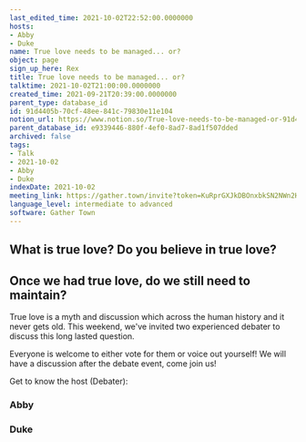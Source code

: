 ```yaml
---
last_edited_time: 2021-10-02T22:52:00.0000000
hosts:
- Abby
- Duke
name: True love needs to be managed... or?
object: page
sign_up_here: Rex
title: True love needs to be managed... or?
talktime: 2021-10-02T21:00:00.0000000
created_time: 2021-09-21T20:39:00.0000000
parent_type: database_id
id: 91d4405b-70cf-48ee-841c-79830e11e104
notion_url: https://www.notion.so/True-love-needs-to-be-managed-or-91d4405b70cf48ee841c79830e11e104
parent_database_id: e9339446-880f-4ef0-8ad7-8ad1f507dded
archived: false
tags:
- Talk
- 2021-10-02
- Abby
- Duke
indexDate: 2021-10-02
meeting_link: https://gather.town/invite?token=KuRprGXJkDBOnxbkSN2NWn2HuHjwl9GJ
language_level: intermediate to advanced
software: Gather Town
---
```



## What is true love? Do you believe in true love? 
## Once we had true love, do we still need to maintain?

True love is a myth and discussion which across the human history and it never gets old. This weekend, we've invited two experienced debater to discuss this long lasted question.

Everyone is welcome to either vote for them or voice out yourself! We will have a discussion after the debate event, come join us!

Get to know the host (Debater):
### Abby
### Duke





